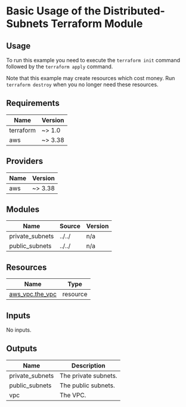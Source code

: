 # Basic Usage of the Distributed-Subnets Terraform Module #

## Usage ##

To run this example you need to execute the `terraform init` command
followed by the `terraform apply` command.

Note that this example may create resources which cost money. Run
`terraform destroy` when you no longer need these resources.

## Requirements ##

| Name | Version |
|------|---------|
| terraform | ~> 1.0 |
| aws | ~> 3.38 |

## Providers ##

| Name | Version |
|------|---------|
| aws | ~> 3.38 |

## Modules ##

| Name | Source | Version |
|------|--------|---------|
| private\_subnets | ../../ | n/a |
| public\_subnets | ../../ | n/a |

## Resources ##

| Name | Type |
|------|------|
| [aws_vpc.the_vpc](https://registry.terraform.io/providers/hashicorp/aws/latest/docs/resources/vpc) | resource |

## Inputs ##

No inputs.

## Outputs ##

| Name | Description |
|------|-------------|
| private\_subnets | The private subnets. |
| public\_subnets | The public subnets. |
| vpc | The VPC. |
